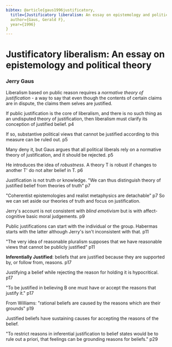 ```yaml
---
bibtex: @article{gaus1996justificatory,
  title={Justificatory liberalism: An essay on epistemology and political theory},
  author={Gaus, Gerald F},
  year={1996}
}
---
```


# Justificatory liberalism: An essay on epistemology and political theory

### Jerry Gaus

Liberalism based on public reason requires a _normative theory of justification_ - a way to say that even though the contents of certain claims are in dispute, the claims them selves are justified.

If public justification is the core of liberalism, and there is no such thing as an undisputed theory of justification, then liberalism must clarify its conception of justified belief. p4

If so, substantive political views that cannot be justified according to this measure can be ruled out. p5

Many deny it, but Gaus argues that all political liberals rely on a normative theory of justification, and it should be rejected. p5

He introduces the idea of _robustness_.  A theory T is robust if changes to another T' do not alter belief in T. p6

Justification is not truth or knowledge. "We can thus distinguish theory of justified belief from theories of truth" p7

"Coherentist epistemologies and realist metaphysics are detachable" p7  So we can set aside our theories of truth and focus on justification.

Jerry's account is not consistent with _blind emotivism_ but is with affect-cognitive basic moral judgements. p9

Public justifications can start with the individual or the group. Habermas starts with the latter although Jerry's isn't inconsistent with that. p11

"The very idea of reasonable pluralism supposes that we have reasonable views that cannot be publicly justified" p11

**Inferentially Justified**: beliefs that are justified because they are supported by, or follow from, reasons. p17

Justifying a belief while rejecting the reason for holding it is hypocritical. p17

"To be justified in believing B one must have or accept the reasons that justify it." p17

From Williams: "rational beliefs are caused by the reasons which are their grounds" p19

Justified beliefs have sustaining causes for accepting the reasons of the belief.

"To restrict reasons in inferential justification to belief states would be to rule out a priori, that feelings can be grounding reasons for beliefs." p29


